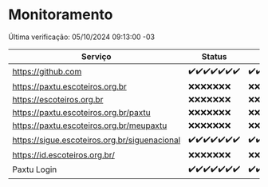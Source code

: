 # Monitoramento

Última verificação: 05/10/2024 09:13:00 -03

|Serviço|Status|Últimas 24h|
|---|---|---|
|https://github.com|<span title="2024-09-28: OK=23">✔️</span><span title="2024-09-29: OK=23">✔️</span><span title="2024-09-30: OK=23">✔️</span><span title="2024-10-01: OK=23">✔️</span><span title="2024-10-02: OK=23">✔️</span><span title="2024-10-03: OK=23">✔️</span><span title="2024-10-04: OK=11">✔️</span>|<span title="04/10/2024 09:14:00 -03 : 200">✔️</span><span title="04/10/2024 10:16:00 -03 : 200">✔️</span><span title="04/10/2024 11:08:00 -03 : 200">✔️</span><span title="04/10/2024 12:08:00 -03 : 200">✔️</span><span title="04/10/2024 13:10:00 -03 : 200">✔️</span><span title="04/10/2024 14:07:00 -03 : 200">✔️</span><span title="04/10/2024 15:10:00 -03 : 200">✔️</span><span title="04/10/2024 16:06:00 -03 : 200">✔️</span><span title="04/10/2024 17:09:00 -03 : 200">✔️</span><span title="04/10/2024 18:07:00 -03 : 200">✔️</span><span title="04/10/2024 19:07:00 -03 : 200">✔️</span><span title="04/10/2024 20:07:00 -03 : 200">✔️</span><span title="04/10/2024 21:39:00 -03 : 200">✔️</span><span title="04/10/2024 23:08:00 -03 : 200">✔️</span><span title="05/10/2024 00:12:00 -03 : 200">✔️</span><span title="05/10/2024 01:10:00 -03 : 200">✔️</span><span title="05/10/2024 02:07:00 -03 : 200">✔️</span><span title="05/10/2024 03:10:00 -03 : 200">✔️</span><span title="05/10/2024 04:08:00 -03 : 200">✔️</span><span title="05/10/2024 05:10:00 -03 : 200">✔️</span><span title="05/10/2024 06:09:00 -03 : 200">✔️</span><span title="05/10/2024 07:07:00 -03 : 200">✔️</span><span title="05/10/2024 08:05:00 -03 : 200">✔️</span><span title="05/10/2024 09:13:00 -03 : 200">✔️</span>|
|https://paxtu.escoteiros.org.br|<span title="2024-09-28: Falhas=23">❌</span><span title="2024-09-29: Falhas=23">❌</span><span title="2024-09-30: Falhas=23">❌</span><span title="2024-10-01: Falhas=23">❌</span><span title="2024-10-02: Falhas=23">❌</span><span title="2024-10-03: Falhas=23">❌</span><span title="2024-10-04: Falhas=11">❌</span>|<span title="04/10/2024 09:14:00 -03 : 403">❌</span><span title="04/10/2024 10:16:00 -03 : 403">❌</span><span title="04/10/2024 11:08:00 -03 : 403">❌</span><span title="04/10/2024 12:08:00 -03 : 403">❌</span><span title="04/10/2024 13:10:00 -03 : 403">❌</span><span title="04/10/2024 14:07:00 -03 : 403">❌</span><span title="04/10/2024 15:10:00 -03 : 403">❌</span><span title="04/10/2024 16:06:00 -03 : 403">❌</span><span title="04/10/2024 17:09:00 -03 : 403">❌</span><span title="04/10/2024 18:07:00 -03 : 403">❌</span><span title="04/10/2024 19:07:00 -03 : 403">❌</span><span title="04/10/2024 20:07:00 -03 : 403">❌</span><span title="04/10/2024 21:39:00 -03 : 403">❌</span><span title="04/10/2024 23:08:00 -03 : 403">❌</span><span title="05/10/2024 00:12:00 -03 : 403">❌</span><span title="05/10/2024 01:10:00 -03 : 403">❌</span><span title="05/10/2024 02:07:00 -03 : 403">❌</span><span title="05/10/2024 03:10:00 -03 : 403">❌</span><span title="05/10/2024 04:08:00 -03 : 403">❌</span><span title="05/10/2024 05:10:00 -03 : 403">❌</span><span title="05/10/2024 06:09:00 -03 : 403">❌</span><span title="05/10/2024 07:07:00 -03 : 403">❌</span><span title="05/10/2024 08:05:00 -03 : 403">❌</span><span title="05/10/2024 09:13:00 -03 : 403">❌</span>|
|https://escoteiros.org.br|<span title="2024-09-28: Falhas=23">❌</span><span title="2024-09-29: Falhas=23">❌</span><span title="2024-09-30: Falhas=23">❌</span><span title="2024-10-01: Falhas=23">❌</span><span title="2024-10-02: Falhas=23">❌</span><span title="2024-10-03: Falhas=23">❌</span><span title="2024-10-04: Falhas=11">❌</span>|<span title="04/10/2024 09:14:00 -03 : 403">❌</span><span title="04/10/2024 10:16:00 -03 : 403">❌</span><span title="04/10/2024 11:08:00 -03 : 403">❌</span><span title="04/10/2024 12:08:00 -03 : 403">❌</span><span title="04/10/2024 13:10:00 -03 : 403">❌</span><span title="04/10/2024 14:07:00 -03 : 403">❌</span><span title="04/10/2024 15:10:00 -03 : 403">❌</span><span title="04/10/2024 16:06:00 -03 : 403">❌</span><span title="04/10/2024 17:09:00 -03 : 403">❌</span><span title="04/10/2024 18:07:00 -03 : 403">❌</span><span title="04/10/2024 19:07:00 -03 : 403">❌</span><span title="04/10/2024 20:07:00 -03 : 403">❌</span><span title="04/10/2024 21:39:00 -03 : 403">❌</span><span title="04/10/2024 23:08:00 -03 : 403">❌</span><span title="05/10/2024 00:12:00 -03 : 403">❌</span><span title="05/10/2024 01:10:00 -03 : 403">❌</span><span title="05/10/2024 02:07:00 -03 : 403">❌</span><span title="05/10/2024 03:10:00 -03 : 403">❌</span><span title="05/10/2024 04:08:00 -03 : 403">❌</span><span title="05/10/2024 05:10:00 -03 : 403">❌</span><span title="05/10/2024 06:09:00 -03 : 403">❌</span><span title="05/10/2024 07:07:00 -03 : 403">❌</span><span title="05/10/2024 08:05:00 -03 : 403">❌</span><span title="05/10/2024 09:13:00 -03 : 403">❌</span>|
|https://paxtu.escoteiros.org.br/paxtu|<span title="2024-09-28: Falhas=23">❌</span><span title="2024-09-29: Falhas=23">❌</span><span title="2024-09-30: Falhas=23">❌</span><span title="2024-10-01: Falhas=23">❌</span><span title="2024-10-02: Falhas=23">❌</span><span title="2024-10-03: Falhas=23">❌</span><span title="2024-10-04: Falhas=11">❌</span>|<span title="04/10/2024 09:14:00 -03 : 403">❌</span><span title="04/10/2024 10:16:00 -03 : 403">❌</span><span title="04/10/2024 11:08:00 -03 : 403">❌</span><span title="04/10/2024 12:08:00 -03 : 403">❌</span><span title="04/10/2024 13:10:00 -03 : 403">❌</span><span title="04/10/2024 14:07:00 -03 : 403">❌</span><span title="04/10/2024 15:10:00 -03 : 403">❌</span><span title="04/10/2024 16:06:00 -03 : 403">❌</span><span title="04/10/2024 17:09:00 -03 : 403">❌</span><span title="04/10/2024 18:07:00 -03 : 403">❌</span><span title="04/10/2024 19:07:00 -03 : 403">❌</span><span title="04/10/2024 20:07:00 -03 : 403">❌</span><span title="04/10/2024 21:39:00 -03 : 403">❌</span><span title="04/10/2024 23:08:00 -03 : 403">❌</span><span title="05/10/2024 00:12:00 -03 : 403">❌</span><span title="05/10/2024 01:10:00 -03 : 403">❌</span><span title="05/10/2024 02:07:00 -03 : 403">❌</span><span title="05/10/2024 03:10:00 -03 : 403">❌</span><span title="05/10/2024 04:08:00 -03 : 403">❌</span><span title="05/10/2024 05:10:00 -03 : 403">❌</span><span title="05/10/2024 06:09:00 -03 : 403">❌</span><span title="05/10/2024 07:07:00 -03 : 403">❌</span><span title="05/10/2024 08:05:00 -03 : 403">❌</span><span title="05/10/2024 09:13:00 -03 : 403">❌</span>|
|https://paxtu.escoteiros.org.br/meupaxtu|<span title="2024-09-28: Falhas=23">❌</span><span title="2024-09-29: Falhas=23">❌</span><span title="2024-09-30: Falhas=23">❌</span><span title="2024-10-01: Falhas=23">❌</span><span title="2024-10-02: Falhas=23">❌</span><span title="2024-10-03: Falhas=23">❌</span><span title="2024-10-04: Falhas=11">❌</span>|<span title="04/10/2024 09:14:00 -03 : 403">❌</span><span title="04/10/2024 10:16:00 -03 : 403">❌</span><span title="04/10/2024 11:08:00 -03 : 403">❌</span><span title="04/10/2024 12:08:00 -03 : 403">❌</span><span title="04/10/2024 13:10:00 -03 : 403">❌</span><span title="04/10/2024 14:07:00 -03 : 403">❌</span><span title="04/10/2024 15:10:00 -03 : 403">❌</span><span title="04/10/2024 16:06:00 -03 : 403">❌</span><span title="04/10/2024 17:09:00 -03 : 403">❌</span><span title="04/10/2024 18:07:00 -03 : 403">❌</span><span title="04/10/2024 19:07:00 -03 : 403">❌</span><span title="04/10/2024 20:07:00 -03 : 403">❌</span><span title="04/10/2024 21:39:00 -03 : 403">❌</span><span title="04/10/2024 23:08:00 -03 : 403">❌</span><span title="05/10/2024 00:12:00 -03 : 403">❌</span><span title="05/10/2024 01:10:00 -03 : 403">❌</span><span title="05/10/2024 02:07:00 -03 : 403">❌</span><span title="05/10/2024 03:10:00 -03 : 403">❌</span><span title="05/10/2024 04:08:00 -03 : 403">❌</span><span title="05/10/2024 05:10:00 -03 : 403">❌</span><span title="05/10/2024 06:09:00 -03 : 403">❌</span><span title="05/10/2024 07:07:00 -03 : 403">❌</span><span title="05/10/2024 08:05:00 -03 : 403">❌</span><span title="05/10/2024 09:13:00 -03 : 403">❌</span>|
|https://sigue.escoteiros.org.br/siguenacional|<span title="2024-09-28: OK=23">✔️</span><span title="2024-09-29: OK=23">✔️</span><span title="2024-09-30: OK=23">✔️</span><span title="2024-10-01: OK=23">✔️</span><span title="2024-10-02: OK=23">✔️</span><span title="2024-10-03: OK=23">✔️</span><span title="2024-10-04: OK=11">✔️</span>|<span title="04/10/2024 09:14:00 -03 : 200">✔️</span><span title="04/10/2024 10:16:00 -03 : 200">✔️</span><span title="04/10/2024 11:08:00 -03 : 200">✔️</span><span title="04/10/2024 12:08:00 -03 : 200">✔️</span><span title="04/10/2024 13:10:00 -03 : 200">✔️</span><span title="04/10/2024 14:07:00 -03 : 200">✔️</span><span title="04/10/2024 15:10:00 -03 : 200">✔️</span><span title="04/10/2024 16:06:00 -03 : 200">✔️</span><span title="04/10/2024 17:09:00 -03 : 200">✔️</span><span title="04/10/2024 18:07:00 -03 : 200">✔️</span><span title="04/10/2024 19:07:00 -03 : 200">✔️</span><span title="04/10/2024 20:07:00 -03 : 200">✔️</span><span title="04/10/2024 21:39:00 -03 : 200">✔️</span><span title="04/10/2024 23:08:00 -03 : 200">✔️</span><span title="05/10/2024 00:12:00 -03 : 200">✔️</span><span title="05/10/2024 01:10:00 -03 : 200">✔️</span><span title="05/10/2024 02:07:00 -03 : 200">✔️</span><span title="05/10/2024 03:10:00 -03 : 200">✔️</span><span title="05/10/2024 04:08:00 -03 : 200">✔️</span><span title="05/10/2024 05:10:00 -03 : 200">✔️</span><span title="05/10/2024 06:09:00 -03 : 200">✔️</span><span title="05/10/2024 07:07:00 -03 : 200">✔️</span><span title="05/10/2024 08:05:00 -03 : 200">✔️</span><span title="05/10/2024 09:13:00 -03 : 200">✔️</span>|
|https://id.escoteiros.org.br/|<span title="2024-09-28: Falhas=23">❌</span><span title="2024-09-29: Falhas=23">❌</span><span title="2024-09-30: Falhas=23">❌</span><span title="2024-10-01: Falhas=23">❌</span><span title="2024-10-02: Falhas=23">❌</span><span title="2024-10-03: Falhas=23">❌</span><span title="2024-10-04: Falhas=11">❌</span>|<span title="04/10/2024 09:14:00 -03 : 403">❌</span><span title="04/10/2024 10:16:00 -03 : 403">❌</span><span title="04/10/2024 11:08:00 -03 : 403">❌</span><span title="04/10/2024 12:08:00 -03 : 403">❌</span><span title="04/10/2024 13:10:00 -03 : 403">❌</span><span title="04/10/2024 14:07:00 -03 : 403">❌</span><span title="04/10/2024 15:10:00 -03 : 403">❌</span><span title="04/10/2024 16:06:00 -03 : 403">❌</span><span title="04/10/2024 17:09:00 -03 : 403">❌</span><span title="04/10/2024 18:07:00 -03 : 403">❌</span><span title="04/10/2024 19:07:00 -03 : 403">❌</span><span title="04/10/2024 20:07:00 -03 : 403">❌</span><span title="04/10/2024 21:39:00 -03 : 403">❌</span><span title="04/10/2024 23:08:00 -03 : 403">❌</span><span title="05/10/2024 00:12:00 -03 : 403">❌</span><span title="05/10/2024 01:10:00 -03 : 403">❌</span><span title="05/10/2024 02:07:00 -03 : 403">❌</span><span title="05/10/2024 03:10:00 -03 : 403">❌</span><span title="05/10/2024 04:08:00 -03 : 403">❌</span><span title="05/10/2024 05:10:00 -03 : 403">❌</span><span title="05/10/2024 06:09:00 -03 : 403">❌</span><span title="05/10/2024 07:07:00 -03 : 403">❌</span><span title="05/10/2024 08:05:00 -03 : 403">❌</span><span title="05/10/2024 09:13:00 -03 : 403">❌</span>|
|Paxtu Login|<span title="2024-09-28: OK=23">✔️</span><span title="2024-09-29: OK=23">✔️</span><span title="2024-09-30: OK=23">✔️</span><span title="2024-10-01: OK=23">✔️</span><span title="2024-10-02: OK=23">✔️</span><span title="2024-10-03: OK=23">✔️</span><span title="2024-10-04: OK=11">✔️</span>|<span title="04/10/2024 09:14:00 -03 : 200">✔️</span><span title="04/10/2024 10:16:00 -03 : 200">✔️</span><span title="04/10/2024 11:08:00 -03 : 200">✔️</span><span title="04/10/2024 12:08:00 -03 : 200">✔️</span><span title="04/10/2024 13:10:00 -03 : 200">✔️</span><span title="04/10/2024 14:07:00 -03 : 200">✔️</span><span title="04/10/2024 15:10:00 -03 : 200">✔️</span><span title="04/10/2024 16:06:00 -03 : 200">✔️</span><span title="04/10/2024 17:09:00 -03 : 200">✔️</span><span title="04/10/2024 18:07:00 -03 : 200">✔️</span><span title="04/10/2024 19:07:00 -03 : 200">✔️</span><span title="04/10/2024 20:07:00 -03 : 200">✔️</span><span title="04/10/2024 21:39:00 -03 : 200">✔️</span><span title="04/10/2024 23:08:00 -03 : 200">✔️</span><span title="05/10/2024 00:12:00 -03 : 200">✔️</span><span title="05/10/2024 01:10:00 -03 : 200">✔️</span><span title="05/10/2024 02:07:00 -03 : 200">✔️</span><span title="05/10/2024 03:10:00 -03 : 200">✔️</span><span title="05/10/2024 04:08:00 -03 : 200">✔️</span><span title="05/10/2024 05:10:00 -03 : 200">✔️</span><span title="05/10/2024 06:09:00 -03 : 200">✔️</span><span title="05/10/2024 07:07:00 -03 : 200">✔️</span><span title="05/10/2024 08:05:00 -03 : 200">✔️</span><span title="05/10/2024 09:13:00 -03 : 200">✔️</span>|
